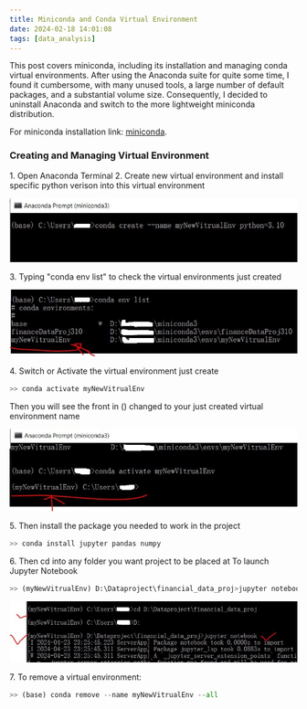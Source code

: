 ```yaml
---
title: Miniconda and Conda Virtual Environment
date: 2024-02-18 14:01:08
tags: [data_analysis]
---
```


This post covers miniconda, including its installation and managing conda virtual environments. After using the Anaconda suite for quite some time, I found it cumbersome, with many unused tools, a large number of default packages, and a substantial volume size. Consequently, I decided to uninstall Anaconda and switch to the more lightweight miniconda distribution.

For miniconda installation link:  [miniconda](https://docs.anaconda.com/free/miniconda/miniconda-install/).

<h3>Creating and Managing Virtual Environment</h3>


<span class="large-text">1. Open Anaconda Terminal</span>
<span class="large-text">2. Create new virtual environment and install specific python verison
into this virtual environment</span>

![](./minconda-condavenv/conda_1.JPG)

<span class="large-text">3. Typing "conda env list" to check the virtual environments just created</span>

![](./minconda-condavenv/conda_2.JPG)
<!-- more -->
<span class="large-text">4. Switch or Activate the virtual environment just create</span>

``` py
>> conda activate myNewVitrualEnv
```

Then you will see the front in () changed to your just created virtual environment name

![](./minconda-condavenv/conda_3.JPG)

<span class="large-text">5. Then install the package you needed to work in the project</span>

``` py
>> conda install jupyter pandas numpy
```

<span class="large-text">6. Then cd into any folder you want project to be placed at To launch Jupyter Notebook</span>

``` py
>> (myNewVitrualEnv) D:\Dataproject\financial_data_proj>jupyter notebook
```

![](./minconda-condavenv/conda_4.JPG)

<span class="large-text">7. To remove a virtual environment:</span>

``` py
>> (base) conda remove --name myNewVitrualEnv --all
```